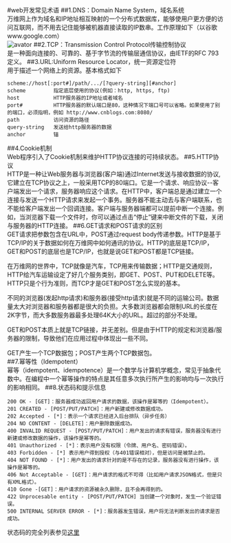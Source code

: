 #web开发常见术语
##1.DNS：Domain Name System，域名系统<br>
万维网上作为域名和IP地址相互映射的一个分布式数据库，能够使用户更方便的访问互联网，而不用去记住能够被机器直接读取的IP数串。工作原理如下（以谷歌www.google.com）<br>
![avator](/Users/liyan/Desktop/3.1.dns_hierachy.png)
##2.TCP：Transmission Control Protocol传输控制协议<br>
是一种面向连接的、可靠的、基于字节流的传输层通信协议，由IETF的RFC 793定义。
##3.URL:Uniform Resource Locator，统一资源定位符<br>
用于描述一个网络上的资源。基本格式如下<br>
```
scheme://host[:port#]/path/.../[?query-string][#anchor]
scheme         指定底层使用的协议(例如：http, https, ftp)
host           HTTP服务器的IP地址或者域名
port#          HTTP服务器的默认端口是80，这种情况下端口号可以省略。如果使用了别的端口，必须指明，例如 http://www.cnblogs.com:8080/
path           访问资源的路径
query-string   发送给http服务器的数据
anchor         锚
```

##4.Cookie机制<br>
Web程序引入了Cookie机制来维护HTTP协议连接的可持续状态。
##5.HTTP协议<br>
HTTP是一种让Web服务器与浏览器(客户端)通过Internet发送与接收数据的协议,它建立在TCP协议之上，一般采用TCP的80端口。它是一个请求、响应协议--客户端发出一个请求，服务器响应这个请求。在HTTP中，客户端总是通过建立一个连接与发送一个HTTP请求来发起一个事务。服务器不能主动去与客户端联系，也不能给客户端发出一个回调连接。客户端与服务器端都可以提前中断一个连接。例如，当浏览器下载一个文件时，你可以通过点击“停止”键来中断文件的下载，关闭与服务器的HTTP连接。
##6.GET请求和POST请求的区别<br>
GET请求把参数包含在URL中，POST通过request body传递参数。HTTP是基于TCP/IP的关于数据如何在万维网中如何通讯的协议。HTTP的底层是TCP/IP，GET和POST的底层也是TCP/IP，也就是说GET和POST都是TCP链接。<br>

在万维网的世界中，TCP就像是汽车，TCP用来传输数据；HTTP是交通规则，HTTP给汽车运输设定了好几个服务类别，即GET、POST、PUT和DELETE等。HTTP只是个行为准则，而TCP才是GET和POST怎么实现的基本。<br>

不同的浏览器(发起http请求)和服务器(接受http请求)就是不同的运输公司。数据量太大对浏览器和服务器都是很大的负担。大多数浏览器都会限制URL的长度在2K字节，而大多数服务器最多处理64K大小的URL。超过的部分不处理。<br>

GET和POST本质上就是TCP链接，并无差别。但是由于HTTP的规定和浏览器/服务器的限制，导致他们在应用过程中体现出一些不同。<br>

GET产生一个TCP数据包；POST产生两个TCP数据包。<br>
##7.幂等性（Idempotent）<br>
幂等（idempotent、idempotence）是一个数学与计算机学概念，常见于抽象代数中。在编程中一个幂等操作的特点是其任意多次执行所产生的影响均与一次执行的影响相同。
##8.状态码和提示信息<br>
```
200 OK - [GET]：服务器成功返回用户请求的数据，该操作是幂等的（Idempotent）。
201 CREATED - [POST/PUT/PATCH]：用户新建或修改数据成功。
202 Accepted - [*]：表示一个请求已经进入后台排队（异步任务）
204 NO CONTENT - [DELETE]：用户删除数据成功。
400 INVALID REQUEST - [POST/PUT/PATCH]：用户发出的请求有错误，服务器没有进行新建或修改数据的操作，该操作是幂等的。
401 Unauthorized - [*]：表示用户没有权限（令牌、用户名、密码错误）。
403 Forbidden - [*] 表示用户得到授权（与401错误相对），但是访问是被禁止的。
404 NOT FOUND - [*]：用户发出的请求针对的是不存在的记录，服务器没有进行操作，该操作是幂等的。
406 Not Acceptable - [GET]：用户请求的格式不可得（比如用户请求JSON格式，但是只有XML格式）。
410 Gone -[GET]：用户请求的资源被永久删除，且不会再得到的。
422 Unprocesable entity - [POST/PUT/PATCH] 当创建一个对象时，发生一个验证错误。
500 INTERNAL SERVER ERROR - [*]：服务器发生错误，用户将无法判断发出的请求是否成功。
```
状态码的完全列表参见[这里](https://www.w3.org/Protocols/rfc2616/rfc2616-sec10.html)






